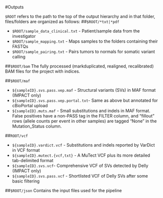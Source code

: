 #Outputs

`$ROOT` refers to the path to the top of the output hierarchy and in that folder, files/folders are organized as follows:
##`$ROOT/*txt|*pdf`
* `$ROOT/sample_data_clinical.txt` - Patient/sample data from the investigator
* `$ROOT/sample_mapping.txt` - Maps samples to the folders containing their FASTQs
* `$ROOT/sample_pairing.txt` - Pairs tumors to normals for somatic variant calling

##`$ROOT/bam` 
The fully processed (markduplicated, realigned, recalibrated) BAM files for the project with indices.

##`$ROOT/maf`
* `${sampleID}.svs.pass.vep.maf` - Structural variants (SVs) in MAF format (IMPACT only)
* `${sampleID}.svs.pass.vep.portal.txt`- Same as above but annotated for cBioPortal upload
* `${sampleID}.muts.maf` - Small substitutions and indels in MAF format. False positives have a non-PASS tag in the FILTER column, and “fillout” rows (allele counts per event in other samples) are tagged “None” in the Mutation_Status column. 

##`ROOT/vcf`
* `${sampleID}.vardict.vcf` - Substitutions and indels reported by VarDict in VCF format
* `${sampleID}.mutect.{vcf,txt}` - A MuTect VCF plus its more detailed tab-delimited format
* `${sampleID}.svs.vcf`- Comprehensive VCF of SVs detected by Delly (IMPACT only)
* `${sampleID}.svs.pass.vcf` - Shortlisted VCF of Delly SVs after some basic filtering

##`$ROOT/json`
Contains the input files used for the pipeline

